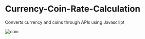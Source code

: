 # Currency-Coin-Rate-Calculation
Converts currency and coins through APIs using Javascript



![coin](https://github.com/sahinkaraoglu/Currency-Coin-Rate-Calculation/assets/76259114/31e603fb-f3fe-4be4-ba9c-25d21ff3d692)
